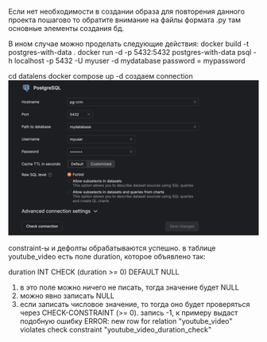 Если нет необходимости в создании образа для повторения данного проекта пошагово то обратите внимание на файлы формата .py там основные элементы создания бд.

В ином случае можно проделать следующие действия:
docker build -t postgres-with-data .
docker run -d -p 5432:5432 postgres-with-data
psql -h localhost -p 5432 -U myuser -d mydatabase
password = mypassword

cd datalens
docker compose up -d
создаем connection
![alt text](image.png)

constraint-ы и дефолты обрабатываются успешно. в таблице youtube_video есть поле duration, которое объявлено так:

duration INT CHECK (duration >= 0) DEFAULT NULL

1. в это поле можно ничего не писать, тогда значение будет NULL
2. можно явно записать NULL
3. если записать числовое значение, то тогда оно будет проверяться через CHECK-CONSTRAINT (>= 0). запись -1, к примеру выдаст подобную ошибку
   ERROR: new row for relation "youtube_video" violates check constraint "youtube_video_duration_check"
